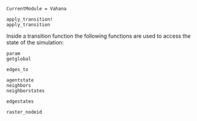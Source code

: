 ```@meta
CurrentModule = Vahana
```

```@docs
apply_transition!
apply_transition
```

Inside a transition function the following functions are used to access the state of the simulation:

```@docs
param
getglobal

edges_to

agentstate
neighbors
neighborstates

edgestates

raster_nodeid
```

